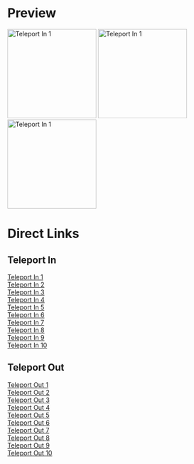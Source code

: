 # Preview

<img src="https://cdn.jsdelivr.net/gh/pjburnhill/heroquest@main/icons/characters/old_man/old_man_00002.png" alt="Teleport In 1" width="200"/>

<img src="https://cdn.jsdelivr.net/gh/pjburnhill/heroquest@main/icons/characters/old_man/old_man_00005.png" alt="Teleport In 1" width="200"/>

<img src="https://cdn.jsdelivr.net/gh/pjburnhill/heroquest@main/icons/characters/old_man/old_man_00017.png" alt="Teleport In 1" width="200"/>

# Direct Links

## Teleport In

[Teleport In 1](https://cdn.jsdelivr.net/gh/pjburnhill/heroquest@main/icons/characters/old_man/old_man_00001.png)  
[Teleport In 2](https://cdn.jsdelivr.net/gh/pjburnhill/heroquest@main/icons/teleport/Teleport-In-2.svg)  
[Teleport In 3](https://cdn.jsdelivr.net/gh/pjburnhill/heroquest@main/icons/teleport/Teleport-In-3.svg)  
[Teleport In 4](https://cdn.jsdelivr.net/gh/pjburnhill/heroquest@main/icons/teleport/Teleport-In-4.svg)  
[Teleport In 5](https://cdn.jsdelivr.net/gh/pjburnhill/heroquest@main/icons/teleport/Teleport-In-5.svg)  
[Teleport In 6](https://cdn.jsdelivr.net/gh/pjburnhill/heroquest@main/icons/teleport/Teleport-In-6.svg)  
[Teleport In 7](https://cdn.jsdelivr.net/gh/pjburnhill/heroquest@main/icons/teleport/Teleport-In-7.svg)  
[Teleport In 8](https://cdn.jsdelivr.net/gh/pjburnhill/heroquest@main/icons/teleport/Teleport-In-8.svg)  
[Teleport In 9](https://cdn.jsdelivr.net/gh/pjburnhill/heroquest@main/icons/teleport/Teleport-In-9.svg)  
[Teleport In 10](https://cdn.jsdelivr.net/gh/pjburnhill/heroquest@main/icons/teleport/Teleport-In-10.svg)

## Teleport Out

[Teleport Out 1](https://cdn.jsdelivr.net/gh/pjburnhill/heroquest@main/icons/teleport/Teleport-Out-1.svg)  
[Teleport Out 2](https://cdn.jsdelivr.net/gh/pjburnhill/heroquest@main/icons/teleport/Teleport-Out-2.svg)  
[Teleport Out 3](https://cdn.jsdelivr.net/gh/pjburnhill/heroquest@main/icons/teleport/Teleport-Out-3.svg)  
[Teleport Out 4](https://cdn.jsdelivr.net/gh/pjburnhill/heroquest@main/icons/teleport/Teleport-Out-4.svg)  
[Teleport Out 5](https://cdn.jsdelivr.net/gh/pjburnhill/heroquest@main/icons/teleport/Teleport-Out-5.svg)  
[Teleport Out 6](https://cdn.jsdelivr.net/gh/pjburnhill/heroquest@main/icons/teleport/Teleport-Out-6.svg)  
[Teleport Out 7](https://cdn.jsdelivr.net/gh/pjburnhill/heroquest@main/icons/teleport/Teleport-Out-7.svg)  
[Teleport Out 8](https://cdn.jsdelivr.net/gh/pjburnhill/heroquest@main/icons/teleport/Teleport-Out-8.svg)  
[Teleport Out 9](https://cdn.jsdelivr.net/gh/pjburnhill/heroquest@main/icons/teleport/Teleport-Out-9.svg)  
[Teleport Out 10](https://cdn.jsdelivr.net/gh/pjburnhill/heroquest@main/icons/teleport/Teleport-Out-10.svg)
